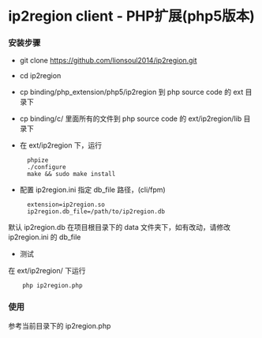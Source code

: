 # ip2region client - PHP扩展(php5版本) 

### 安装步骤
* git clone https://github.com/lionsoul2014/ip2region.git
* cd ip2region
* cp binding/php_extension/php5/ip2region 到 php source code 的 ext 目录下
* cp binding/c/ 里面所有的文件到 php source code 的 ext/ip2region/lib 目录下
* 在 ext/ip2region 下，运行 

        phpize
        ./configure
        make && sudo make install

* 配置 ip2region.ini 指定 db_file 路径，(cli/fpm)
    
        extension=ip2region.so
        ip2region.db_file=/path/to/ip2region.db

默认 ip2region.db 在项目根目录下的 data 文件夹下，如有改动，请修改 ip2region.ini 的 db_file

* 测试 

在 ext/ip2region/ 下运行
    
        php ip2region.php

### 使用

参考当前目录下的 ip2region.php
